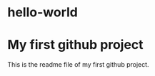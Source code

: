 # hello-world
My first github project
=======================

This is the readme file of my first github project.
